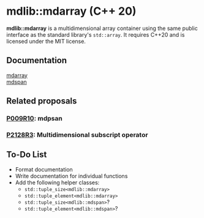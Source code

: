 # mdlib::mdarray (C++ 20)

**mdlib::mdarray** is a multidimensional array container using the same public interface as the standard library's `std::array`. It requires C++20 and is licensed under the MIT license.

## Documentation

[mdarray](https://github.com/SavariaS/mdarray/blob/master/docs/mdarray.md) <br>
[mdspan](https://github.com/SavariaS/mdarray/blob/master/docs/mdspan.md) <br>

## Related proposals

### [P009R10](http://www.open-std.org/jtc1/sc22/wg21/docs/papers/2020/p0009r10.html): mdpsan

### [P2128R3](http://www.open-std.org/jtc1/sc22/wg21/docs/papers/2021/p2128r3.pdf): Multidimensional subscript operator

## To-Do List

* Format documentation
* Write documentation for individual functions
* Add the following helper classes:
    * `std::tuple_size<mdlib::mdarray>`
    * `std::tuple_element<mdlib::mdarray>`
    * `std::tuple_size<mdlib::mdspan>`?
    * `std::tuple_element<mdlib::mdspan>`?
